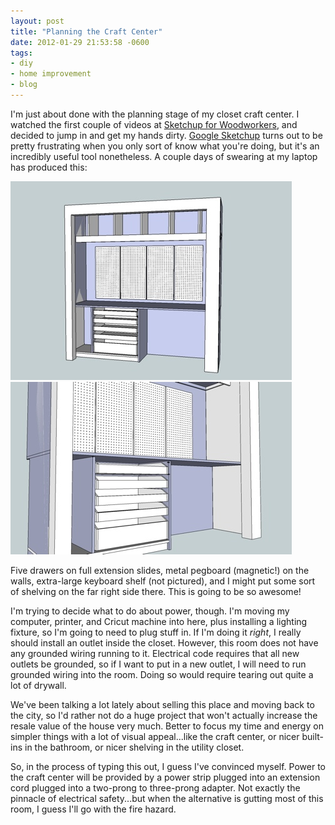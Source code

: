 ```yaml
---
layout: post
title: "Planning the Craft Center"
date: 2012-01-29 21:53:58 -0600
tags:
- diy
- home improvement
- blog
---
```


I'm just about done with the planning stage of my closet craft center. I watched the first couple of videos at <a href="http://sketchupforwoodworkers.com">Sketchup for Woodworkers</a>, and decided to jump in and get my hands dirty. <a href="http://sketchup.google.com/">Google Sketchup</a> turns out to be pretty frustrating when you only sort of know what you're doing, but it's an incredibly useful tool nonetheless. A couple days of swearing at my laptop has produced this:

<img src="/uploads/2012/01/craft-center-plan1.jpg">

<img src="/uploads/2012/01/craft-center-plan2.jpg">

Five drawers on full extension slides, metal pegboard (magnetic!) on the walls, extra-large keyboard shelf (not pictured), and I might put some sort of shelving on the far right side there. This is going to be so awesome!

I'm trying to decide what to do about power, though. I'm moving my computer, printer, and Cricut machine into here, plus installing a lighting fixture, so I'm going to need to plug stuff in. If I'm doing it <em>right</em>, I really should install an outlet inside the closet. However, this room does not have any grounded wiring running to it. Electrical code requires that all new outlets be grounded, so if I want to put in a new outlet, I will need to run grounded wiring into the room. Doing so would require tearing out quite a lot of drywall.

We've been talking a lot lately about selling this place and moving back to the city, so I'd rather not do a huge project that won't actually increase the resale value of the house very much. Better to focus my time and energy on simpler things with a lot of visual appeal...like the craft center, or nicer built-ins in the bathroom, or nicer shelving in the utility closet.

So, in the process of typing this out, I guess I've convinced myself. Power to the craft center will be provided by a power strip plugged into an extension cord plugged into a two-prong to three-prong adapter. Not exactly the pinnacle of electrical safety...but when the alternative is gutting most of this room, I guess I'll go with the fire hazard.
